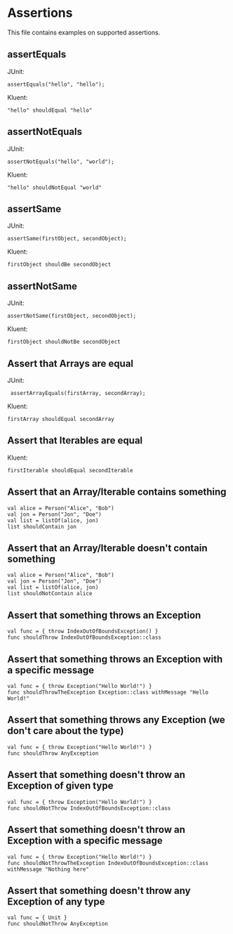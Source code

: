 # Assertions

This file contains examples on supported assertions.

## assertEquals ##
JUnit:

    assertEquals("hello", "hello");

Kluent:

    "hello" shouldEqual "hello"

## assertNotEquals ##
JUnit:

    assertNotEquals("hello", "world");

Kluent:

    "hello" shouldNotEqual "world"

## assertSame ##
JUnit:

    assertSame(firstObject, secondObject);

Kluent:

    firstObject shouldBe secondObject

## assertNotSame ##
JUnit:

    assertNotSame(firstObject, secondObject);

Kluent:

    firstObject shouldNotBe secondObject

## Assert that Arrays are equal ##
JUnit:

     assertArrayEquals(firstArray, secondArray);

Kluent:

    firstArray shouldEqual secondArray

## Assert that Iterables are equal ##
Kluent:

    firstIterable shouldEqual secondIterable

## Assert that an Array/Iterable contains something ##

    val alice = Person("Alice", "Bob")
    val jon = Person("Jon", "Doe")
    val list = listOf(alice, jon)
    list shouldContain jon

## Assert that an Array/Iterable doesn't contain something ##

    val alice = Person("Alice", "Bob")
    val jon = Person("Jon", "Doe")
    val list = listOf(alice, jon)
    list shouldNotContain alice

## Assert that something throws an Exception ##

    val func = { throw IndexOutOfBoundsException() }
    func shouldThrow IndexOutOfBoundsException::class

## Assert that something throws an Exception with a specific message ##

    val func = { throw Exception("Hello World!") }
    func shouldThrowTheException Exception::class withMessage "Hello World!"

## Assert that something throws any Exception (we don't care about the type) ##

    val func = { throw Exception("Hello World!") }
    func shouldThrow AnyException

## Assert that something doesn't throw an Exception of given type ##

    val func = { throw Exception("Hello World!") }
    func shouldNotThrow IndexOutOfBoundsException::class

## Assert that something doesn't throw an Exception with a specific message ##

    val func = { throw Exception("Hello World!") }
    func shouldNotThrowTheException IndexOutOfBoundsException::class withMessage "Nothing here"

## Assert that something doesn't throw any Exception of any type ##

    val func = { Unit }
    func shouldNotThrow AnyException
